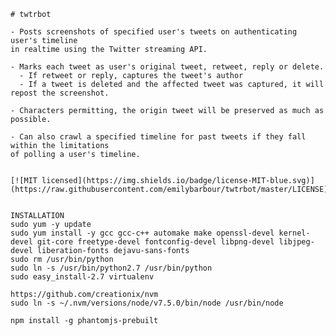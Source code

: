     # twtrbot

    - Posts screenshots of specified user's tweets on authenticating user's timeline
    in realtime using the Twitter streaming API.  

    - Marks each tweet as user's original tweet, retweet, reply or delete.  
      - If retweet or reply, captures the tweet's author
      - If a tweet is deleted and the affected tweet was captured, it will repost the screenshot.

    - Characters permitting, the origin tweet will be preserved as much as possible.

    - Can also crawl a specified timeline for past tweets if they fall within the limitations
    of polling a user's timeline.


    [![MIT licensed](https://img.shields.io/badge/license-MIT-blue.svg)](https://raw.githubusercontent.com/emilybarbour/twtrbot/master/LICENSE)


    INSTALLATION
    sudo yum -y update
    sudo yum install -y gcc gcc-c++ automake make openssl-devel kernel-devel git-core freetype-devel fontconfig-devel libpng-devel libjpeg-devel liberation-fonts dejavu-sans-fonts
    sudo rm /usr/bin/python
    sudo ln -s /usr/bin/python2.7 /usr/bin/python
    sudo easy_install-2.7 virtualenv

    https://github.com/creationix/nvm
    sudo ln -s ~/.nvm/versions/node/v7.5.0/bin/node /usr/bin/node

    npm install -g phantomjs-prebuilt
